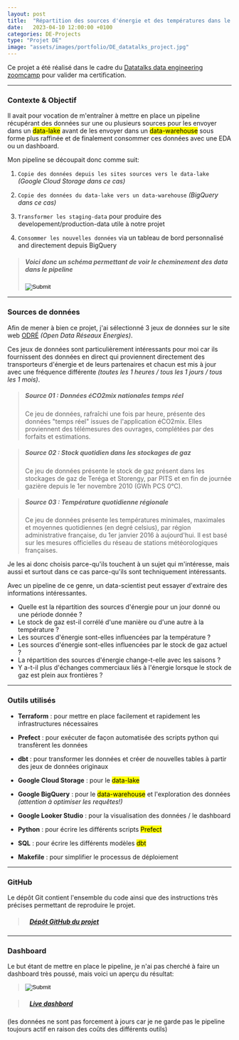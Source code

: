 ```yaml
---
layout: post
title:  "Répartition des sources d'énergie et des températures dans le temps en France"
date:   2023-04-10 12:00:00 +0100
categories: DE-Projects
type: "Projet DE"
image: "assets/images/portfolio/DE_datatalks_project.jpg"
---
```


Ce projet a été réalisé dans le cadre du <a href='https://github.com/DataTalksClub/data-engineering-zoomcamp/tree/main/cohorts/2023'>Datatalks data engineering zoomcamp</a> pour valider ma certification.

---
### Contexte & Objectif

Il avait pour vocation de m'entraîner à mettre en place un pipeline récupérant des données sur une ou plusieurs sources pour les envoyer dans un <mark>data-lake</mark> avant de les envoyer dans un <mark>data-warehouse</mark> sous forme plus raffinée et de finalement consommer ces données avec une EDA ou un dashboard.

Mon pipeline se découpait donc comme suit:

1. `Copie des données depuis les sites sources vers le data-lake` *(Google Cloud Storage dans ce cas)*

2. `Copie des données du data-lake vers un data-warehouse` *(BigQuery dans ce cas)*

3. `Transformer les staging-data` pour produire des developement/production-data utile à notre projet

4. `Consommer les nouvelles données` via un tableau de bord personnalisé and directement depuis BigQuery


> ##### Voici donc un schéma permettant de voir le cheminement des data dans le pipeline
> 
> <input type='image' src='{{site.baseurl}}/assets/images/portfolio/Datatalks_project/data-pipeline.png' class='screenshots'>

---
### Sources de données

Afin de mener à bien ce projet, j'ai sélectionné 3 jeux de données sur le site web <a href='https://opendata.reseaux-energies.fr' target='_blank'>ODRÉ</a> *(Open Data Réseaux Energies)*.

Ces jeux de données sont particulièrement intéressants pour moi car ils fournissent des données en direct qui proviennent directement des transporteurs d'énergie et de leurs partenaires et chacun est mis à jour avec une fréquence différente *(toutes les 1 heures / tous les 1 jours / tous les 1 mois)*.

> ##### Source 01 : Données éCO2mix nationales temps réel 
> Ce jeu de données, rafraîchi une fois par heure, présente des données "temps réel" issues de l'application éCO2mix. Elles proviennent des télémesures des ouvrages, complétées par des forfaits et estimations. 

> ##### Source 02 : Stock quotidien dans les stockages de gaz
> Ce jeu de données présente le stock de gaz présent dans les stockages de gaz de Teréga et Storengy, par PITS et en fin de journée gazière depuis le 1er novembre 2010 (GWh PCS 0°C).

> ##### Source 03 : Température quotidienne régionale
> Ce jeu de données présente les températures minimales, maximales et moyennes quotidiennes (en degré celsius), par région administrative française, du 1er janvier 2016 à aujourd'hui. Il est basé sur les mesures officielles du réseau de stations météorologiques françaises.

Je les ai donc choisis parce-qu'ils touchent à un sujet qui m'intéresse, mais aussi et surtout dans ce cas parce-qu'ils sont techniquement intéressants.

Avec un pipeline de ce genre, un data-scientist peut essayer d'extraire des informations intéressantes.

- Quelle est la répartition des sources d'énergie pour un jour donné ou une période donnée ?
- Le stock de gaz est-il corrélé d'une manière ou d'une autre à la température ?
- Les sources d'énergie sont-elles influencées par la température ?
- Les sources d'énergie sont-elles influencées par le stock de gaz actuel ?
- La répartition des sources d'énergie change-t-elle avec les saisons ?
- Y a-t-il plus d'échanges commerciaux liés à l'énergie lorsque le stock de gaz est plein aux frontières ?

---
### Outils utilisés

- **Terraform** : pour mettre en place facilement et rapidement les infrastructures nécessaires

- **Prefect** : pour exécuter de façon automatisée des scripts python qui transfèrent les données

- **dbt** : pour transformer les données et créer de nouvelles tables à partir des jeux de données originaux

- **Google Cloud Storage** : pour le <mark>data-lake</mark>

- **Google BigQuery** : pour le <mark>data-warehouse</mark> et l'exploration des données *(attention à optimiser les requêtes!)*

- **Google Looker Studio** : pour la visualisation des données / le dashboard

- **Python** : pour écrire les différents scripts <mark>Prefect</mark>

- **SQL** : pour écrire les différents modèles <mark>dbt</mark>

- **Makefile** : pour simplifier le processus de déploiement

---
### GitHub

Le dépôt Git contient l'ensemble du code ainsi que des instructions très précises permettant de reproduire le projet.

> ##### <ico class="ti-github"></ico>&nbsp;&nbsp; <a href='https://github.com/Valkea/DE_bootcamp_project' target='_blank'>Dépôt GitHub du projet</a>


---
### Dashboard

Le but étant de mettre en place le pipeline, je n'ai pas cherché à faire un dashboard très poussé, mais voici un aperçu du résultat:

> <input type='image' src='{{site.baseurl}}/assets/images/portfolio/Datatalks_project/looker.jpg' class='screenshots'>

> ##### <ico class="ti-flag-alt"></ico>&nbsp;&nbsp; <a href='https://lookerstudio.google.com/reporting/a0869f4e-7f24-4b50-8dd0-750aac025e3b/page/tEnnC' target='_blank'>Live dashbord</a>
(les données ne sont pas forcement à jours car je ne garde pas le pipeline toujours actif en raison des coûts des différents outils)
